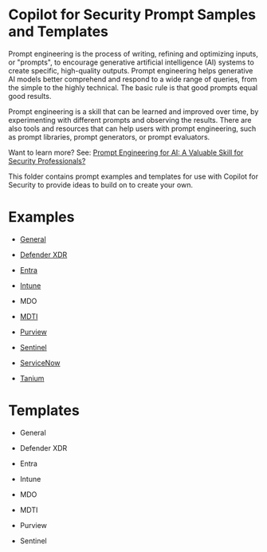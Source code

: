 # Copilot for Security Prompt Samples and Templates

Prompt engineering is the process of writing, refining and optimizing inputs, or "prompts", to encourage generative artificial intelligence (AI) systems to create specific, high-quality outputs. Prompt engineering helps generative AI models better comprehend and respond to a wide range of queries, from the simple to the highly technical. The basic rule is that good prompts equal good results.

Prompt engineering is a skill that can be learned and improved over time, by experimenting with different prompts and observing the results. There are also tools and resources that can help users with prompt engineering, such as prompt libraries, prompt generators, or prompt evaluators.

Want to learn more? See: <a href="https://rodtrent.substack.com/p/prompt-engineering-for-ai-a-valuable">Prompt Engineering for AI: A Valuable Skill for Security Professionals?</a>

This folder contains prompt examples and templates for use with Copilot for Security to provide ideas to build on to create your own.

# Examples

* <a href="https://github.com/rod-trent/Security-Copilot/blob/main/Prompts/Plugins/General.md" target="_blank">General</a>

* <a href="https://github.com/rod-trent/Security-Copilot/blob/main/Prompts/Plugins/DefenderXDR.md" target="_blank">Defender XDR</a>

* <a href="https://github.com/rod-trent/Security-Copilot/blob/main/Prompts/Plugins/Entra.md" target="_blank">Entra</a>

* <a href="https://github.com/rod-trent/Security-Copilot/blob/main/Prompts/Plugins/Intune.md" target="_blank">Intune</a>

* MDO

* <a href="https://github.com/rod-trent/Security-Copilot/blob/main/Prompts/Plugins/MDTI.md" target="_blank">MDTI</a>

* <a href="https://github.com/rod-trent/Security-Copilot/blob/main/Prompts/Plugins/Purview.md" target="_blank">Purview</a>

* <a href="https://github.com/rod-trent/Security-Copilot/blob/main/Prompts/Plugins/Sentinel.md" target="_blank">Sentinel</a>

* <a href="https://github.com/rod-trent/Security-Copilot/blob/main/Prompts/Plugins/ServiceNow.md" target="_blank">ServiceNow</a>

* <a href="https://github.com/rod-trent/Security-Copilot/blob/main/Prompts/Plugins/Tanium.md" target="_blank">Tanium</a>

# Templates

* General
  
* Defender XDR

* Entra

* Intune

* MDO

* MDTI

* Purview

* Sentinel
